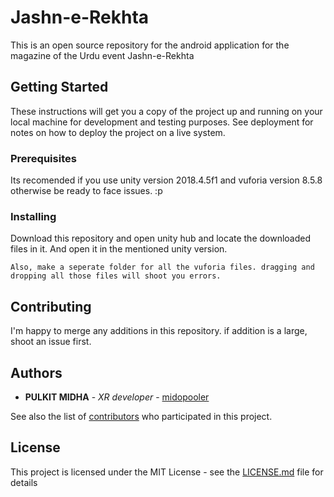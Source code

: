 # Jashn-e-Rekhta

This is an open source repository for the android application for the magazine of the Urdu event Jashn-e-Rekhta

## Getting Started

These instructions will get you a copy of the project up and running on your local machine for development and testing purposes. See deployment for notes on how to deploy the project on a live system.

### Prerequisites

Its recomended if you use unity version 2018.4.5f1 and vuforia version 8.5.8 otherwise be ready to face issues. :p


### Installing

Download this repository and open unity hub and locate the downloaded files in it. And open it in the mentioned unity version. 


```
Also, make a seperate folder for all the vuforia files. dragging and dropping all those files will shoot you errors.
```

## Contributing

I'm happy to merge any additions in this repository. if addition is a large, shoot an issue first.



## Authors

* **PULKIT MIDHA** - *XR developer* - [midopooler](https://github.com/midopooler)

See also the list of [contributors](https://github.com/midopooler/Jashn-e-Rekhta/contributors) who participated in this project.

## License

This project is licensed under the MIT License - see the [LICENSE.md](LICENSE.md) file for details


